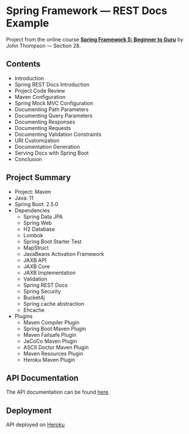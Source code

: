 # Spring Framework — REST Docs Example

Project from the online course [**Spring Framework 5: Beginner to Guru**](https://www.udemy.com/course/spring-framework-5-beginner-to-guru/) by John Thompson — Section 28.

## Contents

- Introduction
- Spring REST Docs Introduction
- Project Code Review
- Maven Configuration
- Spring Mock MVC Configuration
- Documenting Path Parameters
- Documenting Query Parameters
- Documenting Responses
- Documenting Requests
- Documenting Validation Constraints
- URI Customization
- Documentation Generation
- Serving Docs with Spring Boot
- Conclusion

## Project Summary

- Project: Maven
- Java: 11
- Spring Boot: 2.5.0
- Dependencies
  - Spring Data JPA
  - Spring Web
  - H2 Database
  - Lombok
  - Spring Boot Starter Test
  - MapStruct
  - JavaBeans Activation Framework
  - JAXB API
  - JAXB Core
  - JAXB Implementation
  - Validation
  - Spring REST Docs
  - Spring Security
  - Bucket4j
  - Spring cache abstraction
  - Ehcache
- Plugins
  - Maven Compiler Plugin
  - Spring Boot Maven Plugin
  - Maven Failsafe Plugin
  - JaCoCo Maven Plugin
  - ASCII Doctor Maven Plugin
  - Maven Resources Plugin
  - Heroku Maven Plugin

## API Documentation

The API documentation can be found [here](https://limitless-oasis-36660.herokuapp.com/docs/index.html).

## Deployment

API deployed on [Heroku](https://limitless-oasis-36660.herokuapp.com/)
